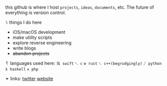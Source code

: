 this github is where I host `projects`, `ideas`, `documents`, etc. The future of everything is version control.

⑊ things I do here
- iOS/macOS development
- make utility scripts
- explore reverse engineering
- write blogs
- ~~abandon projects~~

␦ languages used here: `⻦ swift` `␀ c` `⚙ rust` `␆ c++(begrudgingly)` `⑀ python` `λ haskell` `♽ php`

⚭ links: [twitter](https://www.twitter.com/garrepi) [website](https://www.garrepi.dev)   

